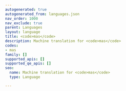 ```yaml
---
autogenerated: true
autogenerated_from: languages.json
nav_order: 1000
nav_exclude: true
parent: Languages
layout: language
title: <code>mas</code>
description: Machine translation for <code>mas</code>
codes:
- mas
family: []
supported_apis: []
supported_qe_apis: []
seo:
  name: Machine translation for <code>mas</code>
  type: Language

---
```


